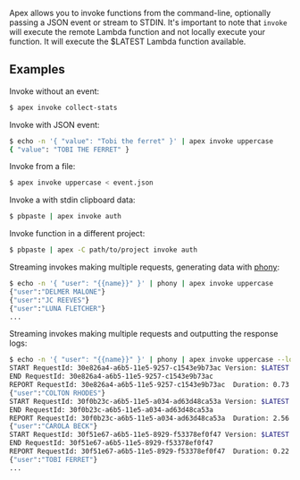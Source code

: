 
Apex allows you to invoke functions from the command-line, optionally passing a JSON event or stream to STDIN. It's important to note that `invoke` will execute the remote Lambda function and not locally execute your function. It will execute the $LATEST Lambda function available.

## Examples

Invoke without an event:

```sh
$ apex invoke collect-stats
```

Invoke with JSON event:

```sh
$ echo -n '{ "value": "Tobi the ferret" }' | apex invoke uppercase
{ "value": "TOBI THE FERRET" }
```

Invoke from a file:

```sh
$ apex invoke uppercase < event.json
```

Invoke a with stdin clipboard data:

```sh
$ pbpaste | apex invoke auth
```

Invoke function in a different project:

```sh
$ pbpaste | apex -C path/to/project invoke auth
```

Streaming invokes making multiple requests, generating data with [phony][1]:

```sh
$ echo -n '{ "user": "{{name}}" }' | phony | apex invoke uppercase
{"user":"DELMER MALONE"}
{"user":"JC REEVES"}
{"user":"LUNA FLETCHER"}
...
```

Streaming invokes making multiple requests and outputting the response logs:

```sh
$ echo -n '{ "user": "{{name}}" }' | phony | apex invoke uppercase --logs
START RequestId: 30e826a4-a6b5-11e5-9257-c1543e9b73ac Version: $LATEST
END RequestId: 30e826a4-a6b5-11e5-9257-c1543e9b73ac
REPORT RequestId: 30e826a4-a6b5-11e5-9257-c1543e9b73ac	Duration: 0.73 ms	Billed Duration: 100 ms 	Memory Size: 128 MB	Max Memory Used: 10 MB
{"user":"COLTON RHODES"}
START RequestId: 30f0b23c-a6b5-11e5-a034-ad63d48ca53a Version: $LATEST
END RequestId: 30f0b23c-a6b5-11e5-a034-ad63d48ca53a
REPORT RequestId: 30f0b23c-a6b5-11e5-a034-ad63d48ca53a	Duration: 2.56 ms	Billed Duration: 100 ms 	Memory Size: 128 MB	Max Memory Used: 9 MB
{"user":"CAROLA BECK"}
START RequestId: 30f51e67-a6b5-11e5-8929-f53378ef0f47 Version: $LATEST
END RequestId: 30f51e67-a6b5-11e5-8929-f53378ef0f47
REPORT RequestId: 30f51e67-a6b5-11e5-8929-f53378ef0f47	Duration: 0.22 ms	Billed Duration: 100 ms 	Memory Size: 128 MB	Max Memory Used: 9 MB
{"user":"TOBI FERRET"}
...
```

[1]: https://github.com/yields/phony

